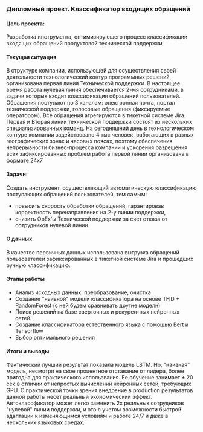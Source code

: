 ### Дипломный проект. Классификатор входящих обращений

#### Цель проекта:
Разработка инструмента, оптимизирующего процесс классификации входящих обращений продуктовой технической поддержки.

#### Текущая ситуация.
В структуре компании, использующей для осуществления своей деятельности технологический контур программных решений, организована первая линия Технической поддержки.
В настоящее время работа нулевая линия обеспечивается 2-мя сотрудниками, в задачи которых входит классификация обращений пользователей. Обращения поступают по 3 каналам:
электронная почта, портал технической поддержки, голосовые обращения (фиксируемые оператором). Все обращения агрегируются в тикетной системе Jirа. 
Первая и Вторая линии технической поддержки состоят из нескольких специализированных команд. 
На сегодняшний день в технологическом контуре компании задействовано 4 тыс человек, работающих в разных географических зонах и часовых поясах, 
поэтому обеспечения непрерывности бизнес-процесса компании и ускорения разрешения всех зафиксированных проблем работа первой линии организована в формате 24x7 

#### Задачи:
Создать инструмент, осуществляющий автоматическую классификацию поступающих обращений пользователей, тем самым: 
- повысить скорость обработки обращений, гарантировав корректность перенаправления на 2-у линии поддержки, 
- снизить OpEx'ы Технической поддержки за счет отказа от сотрудников нулевой линии.

#### О данных
В качестве первичных данных использована выгрузка обращений пользователей зафиксированных в тикетной системе Jira и прошедших ручную классификацию.

#### Этапы работы
- Анализ исходных данных, преобразование, очистка
- Создание  "наивной" модели классификатора на основе TFID + RandomForest (с ней будем сравнивать другие модели)
- Поиск решений на базе сверточных и рекурентных нейронных сетей.
- Создание классификатора естественного языка с помощью Bert и Tensorflow
- Выбор оптимального решения 

#### Итоги и выводы
Фактический лучший результат показала модель LSTM. Но, "наивная" модель, несмотря на свое процентное отставание от лидера, более пригодна для практического использвания. Ее обучение занимает ± 20 сек в отличии от непростых вычислений нейронных сетей, требующих GPU.
С практической точки зрения внедрение в production результатов данной работы несет реальный экономический эффект. Автоклассфикатор может легко заменить 2х реальных сотрудников "нулевой" линии поддержки, и это с учетом возможности быстрой адаптации к изменяющимся условиям и работе 24/7 и даже в нескольких языковых средах.
